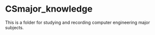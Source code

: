 # CSmajor_knowledge

This is a folder for studying and recording computer engineering major subjects.
